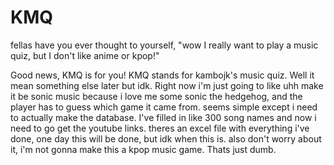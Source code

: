 # KMQ

fellas have you ever thought to yourself, "wow I really want to play a music quiz, but I don't like anime or kpop!"

Good news, KMQ is for you! KMQ stands for kambojk's music quiz. Well it  mean something else later but idk. Right now i'm just going to like uhh make it be sonic music because i love me some sonic the hedgehog, and the player has to guess which game it came from. seems simple except i need to actually make the database. I've filled in like 300 song names and now i need to go get the youtube links. theres an excel file with everything i've done, one day this will be done, but idk when this is. also don't worry about it, i'm not gonna make this a kpop music game. Thats just dumb.
